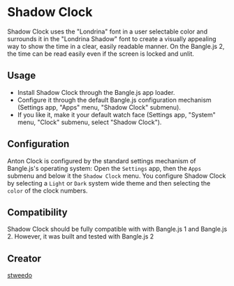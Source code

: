 # Shadow Clock

Shadow Clock uses the "Londrina" font in a user selectable color and surrounds it in the "Londrina Shadow" font to create a visually appealing way to show the time in a clear, easily readable manner. On the Bangle.js 2, the time can be read easily even if the screen is locked and unlit.

## Usage

* Install Shadow Clock through the Bangle.js app loader.
* Configure it through the default Bangle.js configuration mechanism
(Settings app, "Apps" menu, "Shadow Clock" submenu).
* If you like it, make it your default watch face
(Settings app, "System" menu, "Clock" submenu, select "Shadow Clock").

## Configuration

Anton Clock is configured by the standard settings mechanism of Bangle.js's operating system:
Open the `Settings` app, then the `Apps` submenu and below it the `Shadow Clock` menu.
You configure Shadow Clock by selecting a `Light` or `Dark` system wide theme and then selecting the `color` of the clock numbers.

## Compatibility

Shadow Clock should be fully compatible with with Bangle.js 1 and Bangle.js 2. However, it was built and tested with Bangle.js 2

## Creator

[stweedo](https://github.com/stweedo)
